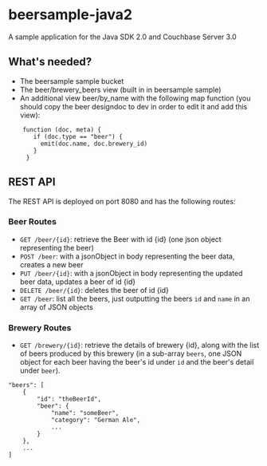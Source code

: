 beersample-java2
================

A sample application for the Java SDK 2.0 and Couchbase Server 3.0

## What's needed?
 - The beersample sample bucket
 - The beer/brewery_beers view (built in in beersample sample)
 - An additional view beer/by_name with the following map function (you should copy the beer designdoc to dev in order
 to edit it and add this view):

```
    function (doc, meta) {
       if (doc.type == "beer") {
         emit(doc.name, doc.brewery_id)
       }
     }
```

## REST API
The REST API is deployed on port 8080 and has the following routes:

### Beer Routes
 * `GET /beer/{id}`: retrieve the Beer with id {id} (one json object representing the beer)
 * `POST /beer`: with a jsonObject in body representing the beer data, creates a new beer
 * `PUT /beer/{id}`: with a jsonObject in body representing the updated beer data, updates a beer of id {id}
 * `DELETE /beer/{id}`: deletes the beer of id {id}
 * `GET /beer`: list all the beers, just outputting the beers `id` and `name` in an array of JSON objects

### Brewery Routes
 * `GET /brewery/{id}`: retrieve the details of brewery {id}, along with the list of beers produced by this brewery (in
 a sub-array `beers`, one JSON object for each beer having the beer's id under `id` and the beer's detail under `beer`).

```
"beers": [
    {
        "id": "theBeerId",
        "beer": {
            "name": "someBeer",
            "category": "German Ale",
            ...
        }
    },
    ...
]
```